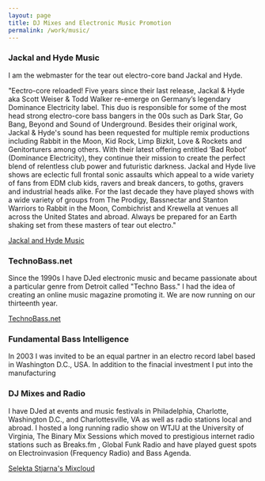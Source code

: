 ```yaml
---
layout: page
title: DJ Mixes and Electronic Music Promotion
permalink: /work/music/
---
```


<h3>Jackal and Hyde Music</h3>

I am the webmaster for the tear out electro-core band Jackal and Hyde.

"Eectro-core reloaded! Five years since their last release, Jackal & Hyde aka Scott Weiser &amp; Todd Walker re-emerge on Germany’s legendary Dominance Electricity label. This duo is responsible for some of the most head strong electro-core bass bangers in the 00s such as Dark Star, Go Bang, Beyond and Sound of Underground. Besides their original work, Jackal & Hyde's sound has been requested for multiple remix productions including Rabbit in the Moon, Kid Rock, Limp Bizkit, Love & Rockets and Genitorturers among others. With their latest offering entitled ‘Bad Robot’ (Dominance Electricity), they continue their mission to create the perfect blend of relentless club power and futuristic darkness. Jackal and Hyde live shows are eclectic full frontal sonic assaults which appeal to a wide variety of fans from EDM club kids, ravers and break dancers, to goths, gravers and industrial heads alike. For the last decade they have played shows with a wide variety of groups from The Prodigy, Bassnectar and Stanton Warriors to Rabbit in the Moon, Combichrist and Krewella at venues all across the United States and abroad. Always be prepared for an Earth shaking set from these masters of tear out electro."

<a href="https://jackalandhydemusic.com/">Jackal and Hyde Music</a>

<h3>TechnoBass.net</h3>

Since the 1990s I have DJed electronic music and became passionate about a particular genre from Detroit called "Techno Bass." I had the idea of creating an online music magazine promoting it. We are now running on our thirteenth year.

<a href="http://www.technobass.net">TechnoBass.net</a>


<h3>Fundamental Bass Intelligence</h3>

In 2003 I was invited to be an equal partner in an electro record label based in Washington D.C., USA. In addition to the finacial investment I put into the manufacturing


<h3>DJ Mixes and Radio</h3>

I have DJed at events and music festivals in Philadelphia, Charlotte, Washington D.C., and Charlottesville, VA as well as radio stations local and abroad. I hosted a long running radio show on WTJU at the University of Virginia, The Binary Mix Sessions which moved to prestigious internet radio stations such as Breaks.fm , Global Funk Radio and have played guest spots on Electroinvasion (Frequency Radio) and Bass Agenda.

<a href="https://www.mixcloud.com/selektastjarna/">Selekta Stjarna's Mixcloud</a>
